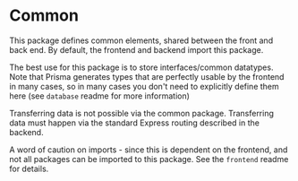 # Common

This package defines common elements, shared between the front and back end.
By default, the frontend and backend import this package.

The best use for this package is to store interfaces/common datatypes.
Note that Prisma generates types that are perfectly usable by the frontend in many cases,
so in many cases you don't need to explicitly define them here (see `database` readme for more information)

Transferring data is not possible via the common package. Transferring
data must happen via the standard Express routing described in the backend.

A word of caution on imports - since this is dependent on the frontend,
and not all packages can be imported to this package. See
the `frontend` readme for details.
